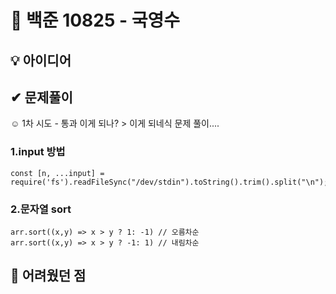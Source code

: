 # 🔎 백준 10825 - 국영수
## 💡 아이디어

## ✔ 문제풀이
☺️ 1차 시도 - 통과
이게 되나? > 이게 되네식 문제 풀이....
### 1.input 방법
```
const [n, ...input] = require('fs').readFileSync("/dev/stdin").toString().trim().split("\n");
```

### 2.문자열 sort
```
arr.sort((x,y) => x > y ? 1: -1) // 오름차순
arr.sort((x,y) => x > y ? -1: 1) // 내림차순

```
## 🤕 어려웠던 점

